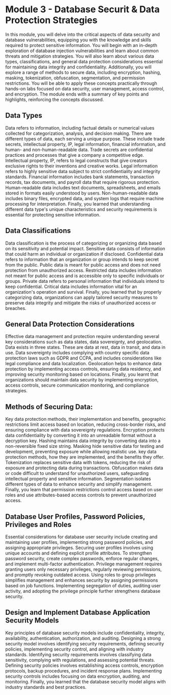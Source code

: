 # Module 3 - Database Securit & Data Protection Strategies  
In this module, you will delve into the critical aspects of data security and database vulnerabilities, equipping you with the knowledge and skills required to protect sensitive information. You will begin with an in-depth exploration of database injection vulnerabilities and learn about common threats and mitigation strategies. You will also learn about various data types, classifications, and general data protection considerations essential for maintaining data integrity and confidentiality. Additionally, you will explore a range of methods to secure data, including encryption, hashing, masking, tokenization, obfuscation, segmentation, and permission restrictions. You will be able to apply these concepts practically through hands-on labs focused on data security, user management, access control, and encryption. The module ends with a summary of key points and highlights, reinforcing the concepts discussed.

## Data Types
Data refers to information, including factual details or numerical values collected for categorization, analysis, and decision making. There are different types of data, each serving a unique purpose. These include trade secrets, intellectual property, IP, legal information, financial information, and human- and non-human-readable data. Trade secrets are confidential practices and processes that give a company a competitive edge. Intellectual property, IP, refers to legal constructs that give creators exclusive rights to their inventions and creative works. Legal information refers to highly sensitive data subject to strict confidentiality and integrity standards. Financial information includes bank statements, transaction records, tax documents, and payroll data that require rigorous protection. Human-readable data includes text documents, spreadsheets, and emails stored in formats easily understood by users. Non-human-readable data includes binary files, encrypted data, and system logs that require machine processing for interpretation. Finally, you learned that understanding different data type's unique characteristics and security requirements is essential for protecting sensitive information.

## Data Classifications
Data classification is the process of categorizing or organizing data based on its sensitivity and potential impact. Sensitive data consists of information that could harm an individual or organization if disclosed. Confidential data refers to information that an organization or group intends to keep secret from the public. Public data is meant for public access and does not need protection from unauthorized access. Restricted data includes information not meant for public access and is accessible only to specific individuals or groups. Private data refers to personal information that individuals intend to keep confidential. Critical data includes information vital for an organization's operation and survival. Finally, you learned that by properly categorizing data, organizations can apply tailored security measures to preserve data integrity and mitigate the risks of unauthorized access or breaches.

## General Data Protection Considerations
Effective data management and protection require understanding several key considerations such as data states, data sovereignty, and geolocation. Data exists in three states. These are data at rest, data in transit, and data in use. Data sovereignty includes complying with country specific data protection laws such as GDPR and CCPA, and includes considerations like legal compliance and data localization. Geolocation helps to enhance data protection by implementing access controls, ensuring data residency, and improving security monitoring based on locations. Finally, you learnt that organizations should maintain data security by implementing encryption, access controls, secure communication monitoring, and compliance strategies.

## Methods of Securing Data: 
Key data protection methods, their implementation and benefits, geographic restrictions limit access based on location, reducing cross-border risks, and ensuring compliance with data sovereignty regulations. Encryption protects data confidentiality by converting it into an unreadable format without a decryption key. Hashing maintains data integrity by converting data into a non-reversible fixed size string. Masking hide sensitive data for testing and development, preventing exposure while allowing realistic use.
key data protection methods, how they are implemented, and the benefits they offer. Tokenization replaces sensitive data with tokens, reducing the risk of exposure and protecting data during transactions. Obfuscation makes data or code difficult to understand for unauthorized users, safeguarding intellectual property and sensitive information. Segmentation isolates different types of data to enhance security and simplify management. Finally, you learn that permission restrictions control access based on user roles and use attributes-based access controls to prevent unauthorized access.

## Database User Profiles, Password Policies, Privileges and Roles
Essential considerations for database user security include creating and maintaining user profiles, implementing strong password policies, and assigning appropriate privileges. Securing user profiles involves using unique accounts and defining explicit profile attributes. To strengthen password security, create complex passwords, enforce regular changes, and implement multi-factor authentication. Privilege management requires granting users only necessary privileges, regularly reviewing permissions, and promptly revoking outdated access. Using roles to group privileges simplifies management and enhances security by assigning permissions based on job functions. Implementing segregation of duties, auditing user activity, and adopting the privilege principle further strengthens database security.

## Design and Implement Database Application Security Models 
Key principles of database security models include confidentiality, integrity, availability, authentication, authorization, and auditing. Designing a strong security model involves identifying security requirements, defining security policies, implementing security control, and aligning with industry standards. Identifying security requirements involves classifying data sensitivity, complying with regulations, and assessing potential threats. Defining security policies involves establishing access controls, encryption protocols, backup procedures, and incident response plans. Implementing security controls includes focusing on data encryption, auditing, and monitoring. Finally, you learned that the database security model aligns with industry standards and best practices.
